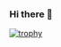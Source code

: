### Hi there 👋


[![trophy](https://github-profile-trophy.vercel.app/?username=joshuaVayer)](https://github.com/ryo-ma/github-profile-trophy)
<!--
**joshuaVayer/joshuaVayer** is a ✨ _special_ ✨ repository because its `README.md` (this file) appears on your GitHub profile.

Here are some ideas to get you started:

- 🔭 I’m currently working on ...
- 🌱 I’m currently learning ...
- 👯 I’m looking to collaborate on ...
- 🤔 I’m looking for help with ...
- 💬 Ask me about ...
- 📫 How to reach me: ...
- 😄 Pronouns: ...
- ⚡ Fun fact: ...
-->
